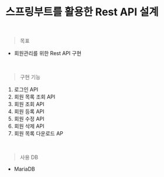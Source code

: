 # 스프링부트를 활용한 Rest API 설계
<br>

> 목표

- 회원관리를 위한 Rest API 구현
<br>

> 구현 기능
1. 로그인 API
2. 회원 목록 조회 API
3. 회원 조회 API
4. 회원 등록 API
5. 회원 수정 API
6. 회원 삭제 API
7. 회원 목록 다운로드 AP
<br>

> 사용 DB 
-  MariaDB


